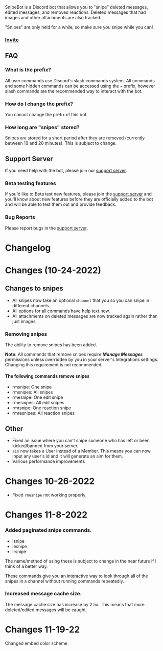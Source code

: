 

SnipeBot is a Discord bot that allows you to "snipe" deleted messages, edited messages, and removed reactions. Deleted messages that had images and other attachments are also tracked.

"Snipes" are only held for a while, so make sure you snipe while you can!

### [Invite](https://discord.com/api/oauth2/authorize?client_id=755582602366287882&permissions=274945403968&scope=bot%20applications.commands)


## FAQ

### What is the prefix?

All user commands use Discord's slash commands system. All commands and some hidden commands can be accessed using the `~` prefix, however slash commands are the recommended way to interact with the bot.

### How do I change the prefix?

You cannot change the prefix of this bot.

### How long are "snipes" stored?

Snipes are stored for a short period after they are removed (currently between 10 and 20 minutes). This is subject to change.


## Support Server

If you need help with the bot, please join our [support server][support server].

### Beta testing features

If you'd like to Beta test new features, please join the [support server][support server] and you'll know about new features before they are officially added to the bot and will be able to test them out and provide feedback.

### Bug Reports

Please report bugs in the [support server][support server].

[support server]: https://discord.gg/f64pfnqbJJ

# Changelog

# Changes (10-24-2022)
## Changes to snipes

- All snipes now take an optional `channel` that you so you can snipe in different channels.
- All options for all commands have help text now.
- All attachments on deleted messages are now tracked again rather than just images.

### Removing snipes
The ability to remove snipes has been added.

**Note:** All commands that remove snipes require ***__Manage Messages__*** permissions unless overridden by you in your server's Integrations settings. Changing this requirement is not recommended.

#### The following commands remove snipes
- rmsnipe: One snipe
- rmsnipes: All snipes
- rmesnipe: One edit snipe
- rmesnipes: All edit snipes
- rmrsnipe: One reaction snipe
- rmresnipes: All reaction snipes

## Other
- Fixed an issue where you can't snipe someone who has left or been kicked/banned from your server.
- `aim` now takes a User instead of a Member. This means you can now input any user's id and it will generate an aim for them.
- Various performance improvements

# Changes 10-26-2022

- Fixed `rmesnipe` not working properly.

# Changes 11-8-2022

### Added paginated snipe commands.
- isnipe
- iesnipe
- irsnipe

The name/method of using these is subject to change in the near future if I think of a better way.

These commands give you an interactive way to look through all of the snipes in a channel without running commands repeatedly.

### Increased message cache size.

The message cache size has increase by 2.5x. This means that more deleted/edited messages will be caught.

# Changes 11-19-22

Changed embed color scheme.
